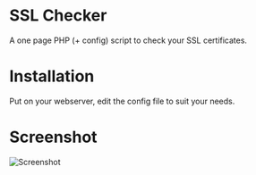 # SSL Checker
A one page PHP (+ config) script to check your SSL certificates.

# Installation
Put on your webserver, edit the config file to suit your needs.

# Screenshot
![Screenshot](https://raw.githubusercontent.com/PalFed/sslChecker/master/sslCheckerExample.png)
